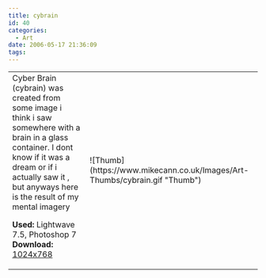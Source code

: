 ```yaml
---
title: cybrain
id: 40
categories:
  - Art
date: 2006-05-17 21:36:09
tags:
---
```


<table width="100%" cellspacing="0" cellpadding="0" border="0">
<tr>
<td>Cyber Brain (cybrain) was created from some image i think i saw somewhere with a brain in a glass container. I dont know if it was a dream or if i actually saw it , but anyways here is the result of my mental imagery

<span style="font-weight: bold">Used:</span> Lightwave 7.5, Photoshop 7
<span style="font-weight: bold">Download:</span> [1024x768](https://www.mikecann.co.uk/Images/Art-Full/cybrain.jpg)</td>
<td>![Thumb](https://www.mikecann.co.uk/Images/Art-Thumbs/cybrain.gif "Thumb")</td>
</tr>
</table>